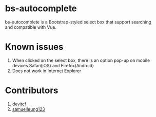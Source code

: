 bs-autocomplete
=======
bs-autocomplete is a Bootstrap-styled select box that support searching and compatible with Vue.

Known issues
=======
1. When clicked on the select box, there is an option pop-up on mobile devices Safari(iOS) and Firefox(Android)
2. Does not work in Internet Explorer

Contributors
=======
1. <a href="https://github.com/devitcf">devitcf</a>
1. <a href="https://github.com/samuelleung123">samuelleung123</a>